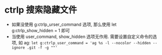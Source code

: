 # ctrlp 搜索隐藏文件

- 如果没使用 g:ctrlp_urser_command 选项, 那么使用 let g:ctrlp_show_hidden = 1 即可
- 当使用 user_command, show_hidden 选项无作用. 需要设置自定义命令的选项, 如 ag: `let g:ctrlp_user_command = 'ag %s -l --nocolor --hidden --ignore .git -f -g ""'`

